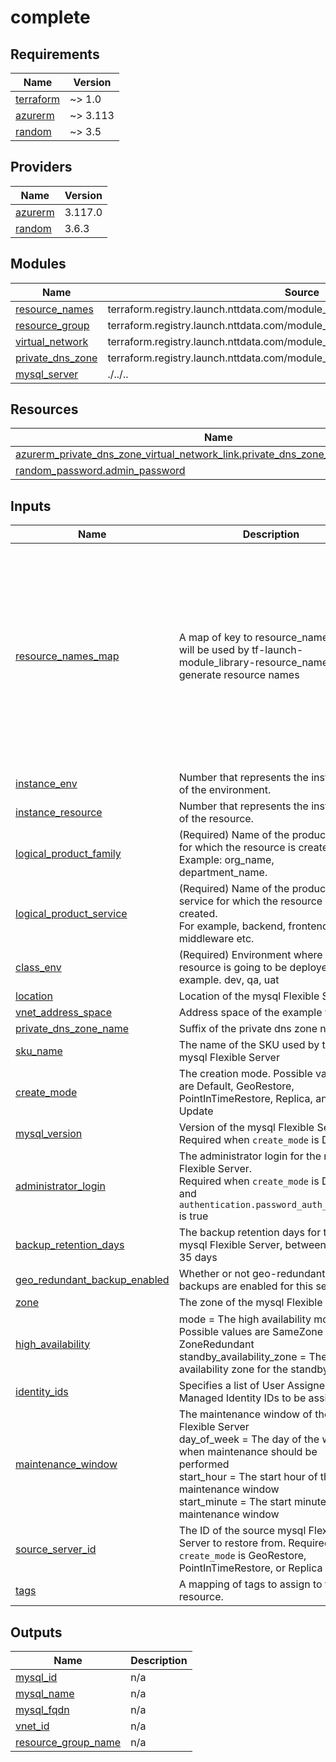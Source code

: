 # complete

<!-- BEGINNING OF PRE-COMMIT-TERRAFORM DOCS HOOK -->
## Requirements

| Name | Version |
|------|---------|
| <a name="requirement_terraform"></a> [terraform](#requirement\_terraform) | ~> 1.0 |
| <a name="requirement_azurerm"></a> [azurerm](#requirement\_azurerm) | ~> 3.113 |
| <a name="requirement_random"></a> [random](#requirement\_random) | ~> 3.5 |

## Providers

| Name | Version |
|------|---------|
| <a name="provider_azurerm"></a> [azurerm](#provider\_azurerm) | 3.117.0 |
| <a name="provider_random"></a> [random](#provider\_random) | 3.6.3 |

## Modules

| Name | Source | Version |
|------|--------|---------|
| <a name="module_resource_names"></a> [resource\_names](#module\_resource\_names) | terraform.registry.launch.nttdata.com/module_library/resource_name/launch | ~> 2.0 |
| <a name="module_resource_group"></a> [resource\_group](#module\_resource\_group) | terraform.registry.launch.nttdata.com/module_primitive/resource_group/azurerm | ~> 1.0 |
| <a name="module_virtual_network"></a> [virtual\_network](#module\_virtual\_network) | terraform.registry.launch.nttdata.com/module_primitive/virtual_network/azurerm | ~> 3.0 |
| <a name="module_private_dns_zone"></a> [private\_dns\_zone](#module\_private\_dns\_zone) | terraform.registry.launch.nttdata.com/module_primitive/private_dns_zone/azurerm | ~> 1.0 |
| <a name="module_mysql_server"></a> [mysql\_server](#module\_mysql\_server) | ./../.. | n/a |

## Resources

| Name | Type |
|------|------|
| [azurerm_private_dns_zone_virtual_network_link.private_dns_zone_virtual_network_link](https://registry.terraform.io/providers/hashicorp/azurerm/latest/docs/resources/private_dns_zone_virtual_network_link) | resource |
| [random_password.admin_password](https://registry.terraform.io/providers/hashicorp/random/latest/docs/resources/password) | resource |

## Inputs

| Name | Description | Type | Default | Required |
|------|-------------|------|---------|:--------:|
| <a name="input_resource_names_map"></a> [resource\_names\_map](#input\_resource\_names\_map) | A map of key to resource\_name that will be used by tf-launch-module\_library-resource\_name to generate resource names | <pre>map(object({<br>    name       = string<br>    max_length = optional(number, 60)<br>  }))</pre> | <pre>{<br>  "dns_vnet_link": {<br>    "max_length": 60,<br>    "name": "dnsvnet"<br>  },<br>  "mysql_server": {<br>    "max_length": 60,<br>    "name": "mysql"<br>  },<br>  "resource_group": {<br>    "max_length": 60,<br>    "name": "rg"<br>  },<br>  "virtual_network": {<br>    "max_length": 60,<br>    "name": "vnet"<br>  }<br>}</pre> | no |
| <a name="input_instance_env"></a> [instance\_env](#input\_instance\_env) | Number that represents the instance of the environment. | `number` | `0` | no |
| <a name="input_instance_resource"></a> [instance\_resource](#input\_instance\_resource) | Number that represents the instance of the resource. | `number` | `0` | no |
| <a name="input_logical_product_family"></a> [logical\_product\_family](#input\_logical\_product\_family) | (Required) Name of the product family for which the resource is created.<br>    Example: org\_name, department\_name. | `string` | `"launch"` | no |
| <a name="input_logical_product_service"></a> [logical\_product\_service](#input\_logical\_product\_service) | (Required) Name of the product service for which the resource is created.<br>    For example, backend, frontend, middleware etc. | `string` | `"database"` | no |
| <a name="input_class_env"></a> [class\_env](#input\_class\_env) | (Required) Environment where resource is going to be deployed. For example. dev, qa, uat | `string` | `"dev"` | no |
| <a name="input_location"></a> [location](#input\_location) | Location of the mysql Flexible Server | `string` | `"eastus"` | no |
| <a name="input_vnet_address_space"></a> [vnet\_address\_space](#input\_vnet\_address\_space) | Address space of the example vnet | `string` | `"10.0.200.0/24"` | no |
| <a name="input_private_dns_zone_name"></a> [private\_dns\_zone\_name](#input\_private\_dns\_zone\_name) | Suffix of the private dns zone name | `string` | `"launchdso.mysql.database.azure.com"` | no |
| <a name="input_sku_name"></a> [sku\_name](#input\_sku\_name) | The name of the SKU used by this mysql Flexible Server | `string` | `"GP_Standard_D2ads_v5"` | no |
| <a name="input_create_mode"></a> [create\_mode](#input\_create\_mode) | The creation mode. Possible values are Default, GeoRestore, PointInTimeRestore, Replica, and Update | `string` | `"Default"` | no |
| <a name="input_mysql_version"></a> [mysql\_version](#input\_mysql\_version) | Version of the mysql Flexible Server. Required when `create_mode` is Default | `string` | `"8.0.21"` | no |
| <a name="input_administrator_login"></a> [administrator\_login](#input\_administrator\_login) | The administrator login for the mysql Flexible Server.<br>Required when `create_mode` is Default and `authentication.password_auth_enabled` is true | `string` | `null` | no |
| <a name="input_backup_retention_days"></a> [backup\_retention\_days](#input\_backup\_retention\_days) | The backup retention days for the mysql Flexible Server, between 7 and 35 days | `number` | `7` | no |
| <a name="input_geo_redundant_backup_enabled"></a> [geo\_redundant\_backup\_enabled](#input\_geo\_redundant\_backup\_enabled) | Whether or not geo-redundant backups are enabled for this server | `bool` | `false` | no |
| <a name="input_zone"></a> [zone](#input\_zone) | The zone of the mysql Flexible Server | `string` | `null` | no |
| <a name="input_high_availability"></a> [high\_availability](#input\_high\_availability) | mode                      = The high availability mode. Possible values are SameZone or ZoneRedundant<br>standby\_availability\_zone = The availability zone for the standby server | <pre>object({<br>    mode                      = string<br>    standby_availability_zone = optional(string)<br>  })</pre> | `null` | no |
| <a name="input_identity_ids"></a> [identity\_ids](#input\_identity\_ids) | Specifies a list of User Assigned Managed Identity IDs to be assigned | `list(string)` | `null` | no |
| <a name="input_maintenance_window"></a> [maintenance\_window](#input\_maintenance\_window) | The maintenance window of the mysql Flexible Server<br>day\_of\_week = The day of the week when maintenance should be performed<br>start\_hour   = The start hour of the maintenance window<br>start\_minute = The start minute of the maintenance window | <pre>object({<br>    day_of_week  = optional(string, 0)<br>    start_hour   = optional(number, 0)<br>    start_minute = optional(number, 0)<br>  })</pre> | <pre>{<br>  "day_of_week": 0,<br>  "start_hour": 0,<br>  "start_minute": 0<br>}</pre> | no |
| <a name="input_source_server_id"></a> [source\_server\_id](#input\_source\_server\_id) | The ID of the source mysql Flexible Server to restore from. Required when `create_mode` is GeoRestore, PointInTimeRestore, or Replica | `string` | `null` | no |
| <a name="input_tags"></a> [tags](#input\_tags) | A mapping of tags to assign to the resource. | `map(string)` | `{}` | no |

## Outputs

| Name | Description |
|------|-------------|
| <a name="output_mysql_id"></a> [mysql\_id](#output\_mysql\_id) | n/a |
| <a name="output_mysql_name"></a> [mysql\_name](#output\_mysql\_name) | n/a |
| <a name="output_mysql_fqdn"></a> [mysql\_fqdn](#output\_mysql\_fqdn) | n/a |
| <a name="output_vnet_id"></a> [vnet\_id](#output\_vnet\_id) | n/a |
| <a name="output_resource_group_name"></a> [resource\_group\_name](#output\_resource\_group\_name) | n/a |
<!-- END OF PRE-COMMIT-TERRAFORM DOCS HOOK -->
